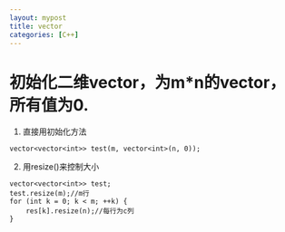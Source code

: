 ```yaml
---
layout: mypost
title: vector
categories: [C++]
---
```


# 初始化二维vector，为m*n的vector，所有值为0.
1. 直接用初始化方法
```
vector<vector<int>> test(m, vector<int>(n, 0));
```
2. 用resize()来控制大小
```
vector<vector<int>> test;
test.resize(m);//m行
for (int k = 0; k < m; ++k) {
    res[k].resize(n);//每行为c列
}
```